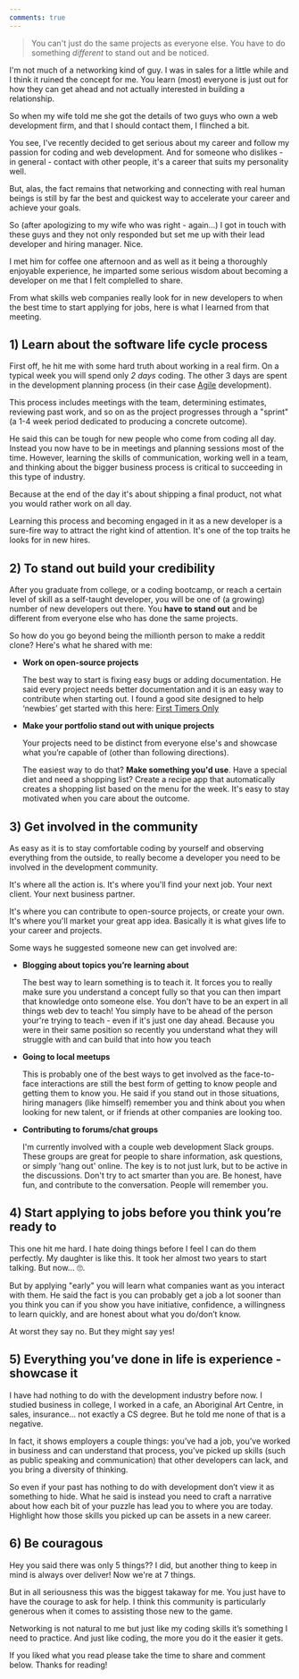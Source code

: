 ```yaml
---
comments: true
---
```

> You can't just do the same projects as everyone else. You have to do something *different* to stand out and be noticed.

I'm not much of a networking kind of guy. I was in sales for a little while and I think it ruined the concept for me. You learn (most) everyone is just out for how they can get ahead and not actually interested in building a relationship.

So when my wife told me she got the details of two guys who own a web development firm, and that I should contact them, I flinched a bit. 

You see, I've recently decided to get serious about my career and follow my passion for coding and web development. And for someone who dislikes - in general - contact with other people, it's a career that suits my personality well.

But, alas, the fact remains that networking and connecting with real human beings is still by far the best and quickest way to accelerate your career and achieve your goals. 

So (after apologizing to my wife who was right - again...) I got in touch with these guys and they not only responded but set me up with their lead developer and hiring manager. Nice.

I met him for coffee one afternoon and as well as it being a thoroughly enjoyable experience, he imparted some serious wisdom about becoming a developer on me that I felt complelled to share.

From what skills web companies really look for in new developers to when the best time to start applying for jobs, here is what I learned from that meeting.

## 1) Learn about the software life cycle process

First off, he hit me with some hard truth about working in a real firm. On a typical week you will spend only *2 days* coding. The other 3 days are spent in the development planning process (in their case [Agile](https://en.wikipedia.org/wiki/Agile_software_development) development). 

This process includes meetings with the team, determining estimates, reviewing past work, and so on as the project progresses through a "sprint" (a 1-4 week period dedicated to producing a concrete outcome). 

He said this can be tough for new people who come from coding all day. Instead you now have to be in meetings and planning sessions most of the time. However, learning the skills of communication, working well in a team, and thinking about the bigger business process is critical to succeeding in this type of industry. 

Because at the end of the day it's about shipping a final product, not what you would rather work on all day.

Learning this process and becoming engaged in it as a new developer is a sure-fire way to attract the right kind of attention. It's one of the top traits he looks for in new hires.

## 2) To stand out build your credibility

After you graduate from college, or a coding bootcamp, or reach a certain level of skill as a self-taught developer, you will be one of (a growing) number of new developers out there. You **have to stand out** and be different from everyone else who has done the same projects. 

So how do you go beyond being the millionth person to make a reddit clone? Here's what he shared with me:
- **Work on open-source projects**
  
  The best way to start is fixing easy bugs or adding documentation. He said every project needs better documentation and it is an easy way to contribute when starting out. I found a good site designed to help ‘newbies’ get started with this here: [First Timers Only](https://www.firsttimersonly.com/)


- **Make your portfolio stand out with unique projects**
  
  Your projects need to be distinct from everyone else's and showcase what you’re capable of (other than following directions). 
  
  The easiest way to do that? **Make something you'd use**. Have a special diet and need a shopping list? Create a recipe app that automatically creates a shopping list based on the menu for the week. It's easy to stay motivated when you care about the outcome.

## 3) Get involved in the community

As easy as it is to stay comfortable coding by yourself and observing everything from the outside, to really become a developer you need to be involved in the development community. 

It's where all the action is. It's where you'll find your next job. Your next client. Your next business partner.

It's where you can contribute to open-source projects, or create your own. It's where you'll market your great app idea. Basically it is what gives life to your career and projects.

Some ways he suggested someone new can get involved are:
- **Blogging about topics you’re learning about**

  The best way to learn something is to teach it. It forces you to really make sure you understand a concept fully so that you can then impart that knowledge onto someone else. You don't have to be an expert in all things web dev to teach! You simply have to be ahead of the person your're trying to teach - even if it's just one day ahead. Because you were in their same position so recently you understand what they will struggle with and can build that into how you teach

- **Going to local meetups**

  This is probably one of the best ways to get involved as the face-to-face interactions are still the best form of getting to know people and getting them to know you. He said if you stand out in those situations, hiring managers (like himself) remember you and think about you when looking for new talent, or if friends at other companies are looking too.

- **Contributing to forums/chat groups**

  I'm currently involved with a couple web development Slack groups. These groups are great for people to share information, ask questions, or simply 'hang out' online. The key is to not just lurk, but to be active in the discussions. Don't try to act smarter than you are. Be honest, have fun, and contribute to the conversation. People will remember you.

## 4) Start applying to jobs before you think you’re ready to

This one hit me hard. I hate doing things before I feel I can do them perfectly. My daughter is like this. It took her almost two years to start talking. But now... 🙄.

But by applying "early" you will learn what companies want as you interact with them. He said the fact is you can probably get a job a lot sooner than you think you can if you show you have initiative, confidence, a willingness to learn quickly, and are honest about what you do/don’t know. 

At worst they say no. But they might say yes!

## 5) Everything you’ve done in life is experience - showcase it

I have had nothing to do with the development industry before now. I studied business in college, I worked in a cafe, an Aboriginal Art Centre, in sales, insurance… not exactly a CS degree. But he told me none of that is a negative. 

In fact, it shows employers a couple things: you’ve had a job, you’ve worked in business and can understand that process, you’ve picked up skills (such as public speaking and communication) that other developers can lack, and you bring a diversity of thinking. 

So even if your past has nothing to do with development don’t view it as something to hide. What he said is instead you need to craft a narrative about how each bit of your puzzle has lead you to where you are today. Highlight how those skills you picked up can be assets in a new career.

## 6) Be couragous

Hey you said there was only 5 things?? I did, but another thing to keep in mind is always over deliver! Now we're at 7 things.

But in all seriousness this was the biggest takaway for me. You just have to have the courage to ask for help. I think this community is particularly generous when it comes to assisting those new to the game.

Networking is not natural to me but just like my coding skills it’s something I need to practice. And just like coding, the more you do it the easier it gets.


If you liked what you read please take the time to share and comment below. Thanks for reading!

